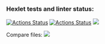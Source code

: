 ### Hexlet tests and linter status:
[![Actions Status](https://github.com/ShchenevS/python-project-50/actions/workflows/hexlet-check.yml/badge.svg)](https://github.com/ShchenevS/python-project-50/actions)
[![Actions Status](https://github.com/ShchenevS/python-project-50/actions/workflows/pyci.yml/badge.svg)](https://github.com/ShchenevS/python-project-50/actions)
<a href="https://codeclimate.com/github/ShchenevS/python-project-50/maintainability"><img src="https://api.codeclimate.com/v1/badges/4327d4516d858cbae8e8/maintainability" /></a>

Compare files:
<a href="https://asciinema.org/a/P9S6EfwnmES9QFb2KqXu9tKBW" target="_blank"><img src="https://asciinema.org/a/P9S6EfwnmES9QFb2KqXu9tKBW.svg" /></a>

